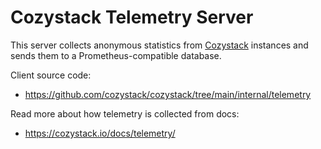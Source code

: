 # Cozystack Telemetry Server

This server collects anonymous statistics from [Cozystack](https://cozystack.io/) instances and sends them to a Prometheus-compatible database.

Client source code:
- https://github.com/cozystack/cozystack/tree/main/internal/telemetry

Read more about how telemetry is collected from docs:
- https://cozystack.io/docs/telemetry/
